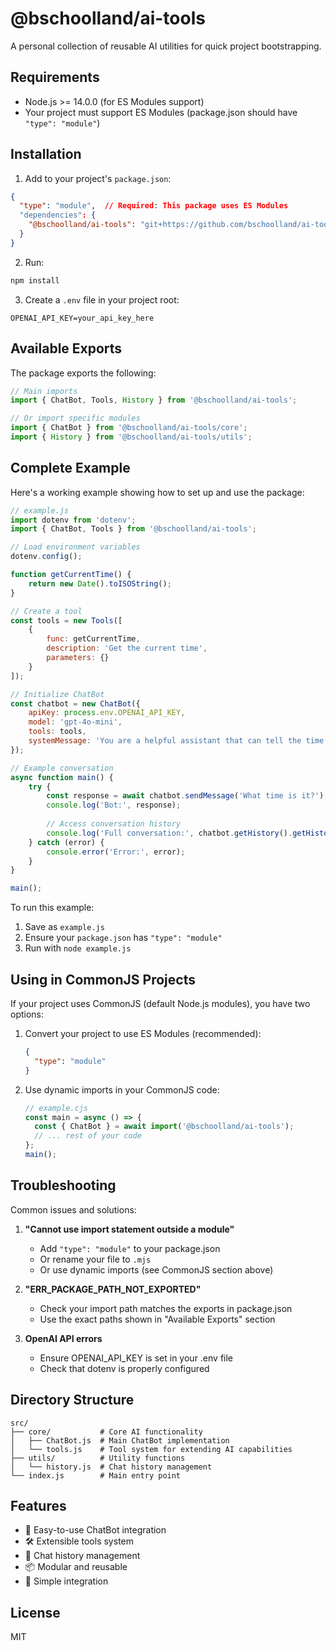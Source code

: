 # @bschoolland/ai-tools

A personal collection of reusable AI utilities for quick project bootstrapping.

## Requirements

- Node.js >= 14.0.0 (for ES Modules support)
- Your project must support ES Modules (package.json should have `"type": "module"`)

## Installation

1. Add to your project's `package.json`:
```json
{
  "type": "module",  // Required: This package uses ES Modules
  "dependencies": {
    "@bschoolland/ai-tools": "git+https://github.com/bschoolland/ai-tools.git"
  }
}
```

2. Run:
```bash
npm install
```

3. Create a `.env` file in your project root:
```
OPENAI_API_KEY=your_api_key_here
```

## Available Exports

The package exports the following:

```javascript
// Main imports
import { ChatBot, Tools, History } from '@bschoolland/ai-tools';

// Or import specific modules
import { ChatBot } from '@bschoolland/ai-tools/core';
import { History } from '@bschoolland/ai-tools/utils';
```

## Complete Example

Here's a working example showing how to set up and use the package:

```javascript
// example.js
import dotenv from 'dotenv';
import { ChatBot, Tools } from '@bschoolland/ai-tools';

// Load environment variables
dotenv.config();

function getCurrentTime() {
    return new Date().toISOString();
}

// Create a tool
const tools = new Tools([
    {
        func: getCurrentTime,
        description: 'Get the current time',
        parameters: {}
    }
]);

// Initialize ChatBot
const chatbot = new ChatBot({
    apiKey: process.env.OPENAI_API_KEY,
    model: 'gpt-4o-mini',
    tools: tools,
    systemMessage: 'You are a helpful assistant that can tell the time.'
});

// Example conversation
async function main() {
    try {
        const response = await chatbot.sendMessage('What time is it?');
        console.log('Bot:', response);
        
        // Access conversation history
        console.log('Full conversation:', chatbot.getHistory().getHistory());
    } catch (error) {
        console.error('Error:', error);
    }
}

main();
```

To run this example:
1. Save as `example.js`
2. Ensure your `package.json` has `"type": "module"`
3. Run with `node example.js`

## Using in CommonJS Projects

If your project uses CommonJS (default Node.js modules), you have two options:

1. Convert your project to use ES Modules (recommended):
   ```json
   {
     "type": "module"
   }
   ```

2. Use dynamic imports in your CommonJS code:
   ```javascript
   // example.cjs
   const main = async () => {
     const { ChatBot } = await import('@bschoolland/ai-tools');
     // ... rest of your code
   };
   main();
   ```

## Troubleshooting

Common issues and solutions:

1. **"Cannot use import statement outside a module"**
   - Add `"type": "module"` to your package.json
   - Or rename your file to `.mjs`
   - Or use dynamic imports (see CommonJS section above)

2. **"ERR_PACKAGE_PATH_NOT_EXPORTED"**
   - Check your import path matches the exports in package.json
   - Use the exact paths shown in "Available Exports" section

3. **OpenAI API errors**
   - Ensure OPENAI_API_KEY is set in your .env file
   - Check that dotenv is properly configured

## Directory Structure

```
src/
├── core/           # Core AI functionality
│   ├── ChatBot.js  # Main ChatBot implementation
│   └── tools.js    # Tool system for extending AI capabilities
├── utils/          # Utility functions
│   └── history.js  # Chat history management
└── index.js        # Main entry point
```

## Features

- 🤖 Easy-to-use ChatBot integration
- 🛠️ Extensible tools system
- 📝 Chat history management
- 📦 Modular and reusable
- 🔌 Simple integration

## License

MIT